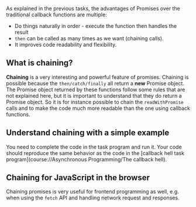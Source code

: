 

As explained in the previous tasks, the advantages of Promises over the 
traditional callback functions are multiple:

- Do things naturally in order - execute the function then handles the result
- `then` can be called as many times as we want (chaining calls).
- It improves code readability and flexibility.

## What is chaining?
**Chaining** is a very interesting and powerful feature of promises. 
Chaining is possible because the `then/catch/finally` all return a **new** 
Promise object. The Promise object returned by these functions follow some 
rules that are not explained here, but it is important to understand that 
they do return a Promise object. So it is for instance possible to chain the 
`readWithPromise` calls and to make the code much more readable than the one 
using callback functions.

## Understand chaining with a simple example
You need to complete the code in the task program and run it. Your code 
should reproduce the same behavior as the code in the [callback hell task 
program](course://Asynchronous Programming/The callback hell). 

## Chaining for JavaScript in the browser
Chaining promises is very useful for frontend programming as well, e.g. when 
using the `fetch` API and handling network request and responses.